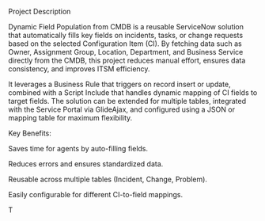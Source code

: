 Project Description

Dynamic Field Population from CMDB is a reusable ServiceNow solution that automatically fills key fields on incidents, tasks, or change requests based on the selected Configuration Item (CI). By fetching data such as Owner, Assignment Group, Location, Department, and Business Service directly from the CMDB, this project reduces manual effort, ensures data consistency, and improves ITSM efficiency.

It leverages a Business Rule that triggers on record insert or update, combined with a Script Include that handles dynamic mapping of CI fields to target fields. The solution can be extended for multiple tables, integrated with the Service Portal via GlideAjax, and configured using a JSON or mapping table for maximum flexibility.

Key Benefits:

Saves time for agents by auto-filling fields.

Reduces errors and ensures standardized data.

Reusable across multiple tables (Incident, Change, Problem).

Easily configurable for different CI-to-field mappings.

T

